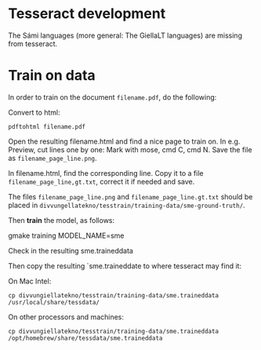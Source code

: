 Tesseract development
=====================

The Sámi languages (more general: The GiellaLT languages) are missing from  tesseract.


# Train on data

In order to train on the document `filename.pdf`, do the following:

Convert to html:

`pdftohtml filename.pdf`

Open the resulting filename.html and find a nice page to train on. In e.g. Preview, cut lines one by one: Mark with mose, cmd C, cmd N. Save the file as `filename_page_line.png`.

In filename.html, find the corresponding line. Copy it to a file `filename_page_line,gt.txt`, correct it if needed and save. 

The files  `filename_page_line.png` and `filename_page_line.gt.txt` should be placed in `divvungellatekno/tesstrain/training-data/sme-ground-truth/`.

Then **train** the model, as follows:

gmake training MODEL_NAME=sme

Check in the resulting sme.traineddata

Then copy the resulting `sme.traineddate to where tesseract may find it:

On Mac Intel:

`cp divvungiellatekno/tesstrain/training-data/sme.traineddata /usr/local/share/tessdata/` 

On other processors and machines:

`cp divvungiellatekno/tesstrain/training-data/sme.traineddata /opt/homebrew/share/tessdata/sme.traineddata` 

